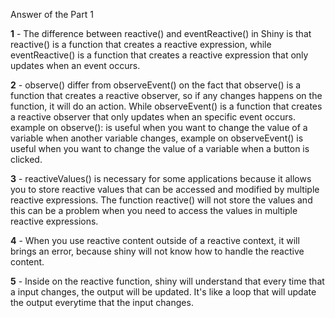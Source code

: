 Answer of the Part 1

**1** - The difference between reactive() and eventReactive() in Shiny is that reactive() is a function that creates a reactive expression, while eventReactive() is a function that creates a reactive expression that only updates when an event occurs.

**2** - observe() differ from observeEvent() on the fact that observe() is a function that creates a reactive observer, so if any changes happens on the function, it will do an action. While observeEvent() is a function that creates a reactive observer that only updates when an specific event occurs.
example on observe(): is useful when you want to change the value of a variable when another variable changes, 
example on observeEvent() is useful when you want to change the value of a variable when a button is clicked.

**3** - reactiveValues() is necessary for some applications because it allows you to store reactive values that can be accessed and modified by multiple reactive expressions.
The function reactive() will not store the values and this can be a problem when you need to access the values in multiple reactive expressions.

**4** - When you use reactive content outside of a reactive context, it will brings an error, because shiny will not know how to handle the reactive content.

**5** - Inside on the reactive function, shiny will understand that every time that a input changes, the output will be updated. It's like a loop that will update the output everytime that the input changes.